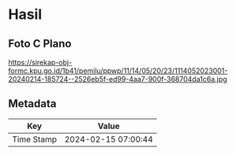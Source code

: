 # Hasil

## Foto C Plano

https://sirekap-obj-formc.kpu.go.id/1b41/pemilu/ppwp/11/14/05/20/23/1114052023001-20240214-185724--2526eb5f-ed99-4aa7-900f-368704da1c6a.jpg


## Metadata

| Key        | Value               |
| ---------- | ------------------- |
| Time Stamp | 2024-02-15 07:00:44 |




